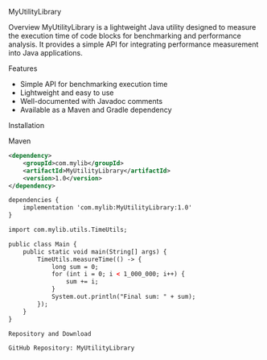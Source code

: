 MyUtilityLibrary 

Overview
MyUtilityLibrary is a lightweight Java utility designed to measure the execution time of code blocks for benchmarking and performance analysis. It provides a simple API for integrating performance measurement into Java applications.

Features
-  Simple API for benchmarking execution time
-  Lightweight and easy to use
-  Well-documented with Javadoc comments
-  Available as a Maven and Gradle dependency

Installation

Maven
```xml
<dependency>
    <groupId>com.mylib</groupId>
    <artifactId>MyUtilityLibrary</artifactId>
    <version>1.0</version>
</dependency>

dependencies {
    implementation 'com.mylib:MyUtilityLibrary:1.0'
}

import com.mylib.utils.TimeUtils;

public class Main {
    public static void main(String[] args) {
        TimeUtils.measureTime(() -> {
            long sum = 0;
            for (int i = 0; i < 1_000_000; i++) {
                sum += i;
            }
            System.out.println("Final sum: " + sum);
        });
    }
}

Repository and Download

GitHub Repository: MyUtilityLibrary
